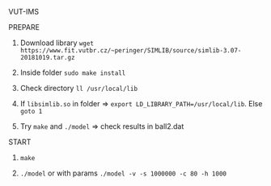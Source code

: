 VUT-IMS

PREPARE

1) Download library `wget https://www.fit.vutbr.cz/~peringer/SIMLIB/source/simlib-3.07-20181019.tar.gz`

2) Inside folder `sudo make install`

3) Check directory `ll /usr/local/lib`

4) If `libsimlib.so` in folder => `export LD_LIBRARY_PATH=/usr/local/lib`. Else `goto 1`

5) Try `make` and `./model` => check results in ball2.dat

START

1) `make`

2) `./model` or with params `./model -v -s 1000000 -c 80 -h 1000` 